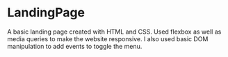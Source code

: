 # LandingPage

A basic landing page created with HTML and CSS. Used flexbox as well as media queries to make the website responsive. I also used basic DOM manipulation to add events to toggle the menu.
